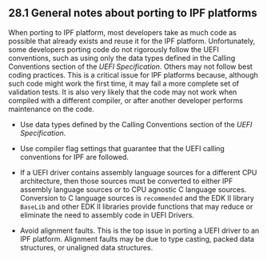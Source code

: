 <!--- @file
  28.1 General notes about porting to IPF platforms

  Copyright (c) 2012-2018, Intel Corporation. All rights reserved.<BR>

  Redistribution and use in source (original document form) and 'compiled'
  forms (converted to PDF, epub, HTML and other formats) with or without
  modification, are permitted provided that the following conditions are met:

  1) Redistributions of source code (original document form) must retain the
     above copyright notice, this list of conditions and the following
     disclaimer as the first lines of this file unmodified.

  2) Redistributions in compiled form (transformed to other DTDs, converted to
     PDF, epub, HTML and other formats) must reproduce the above copyright
     notice, this list of conditions and the following disclaimer in the
     documentation and/or other materials provided with the distribution.

  THIS DOCUMENTATION IS PROVIDED BY TIANOCORE PROJECT "AS IS" AND ANY EXPRESS OR
  IMPLIED WARRANTIES, INCLUDING, BUT NOT LIMITED TO, THE IMPLIED WARRANTIES OF
  MERCHANTABILITY AND FITNESS FOR A PARTICULAR PURPOSE ARE DISCLAIMED. IN NO
  EVENT SHALL TIANOCORE PROJECT  BE LIABLE FOR ANY DIRECT, INDIRECT, INCIDENTAL,
  SPECIAL, EXEMPLARY, OR CONSEQUENTIAL DAMAGES (INCLUDING, BUT NOT LIMITED TO,
  PROCUREMENT OF SUBSTITUTE GOODS OR SERVICES; LOSS OF USE, DATA, OR PROFITS;
  OR BUSINESS INTERRUPTION) HOWEVER CAUSED AND ON ANY THEORY OF LIABILITY,
  WHETHER IN CONTRACT, STRICT LIABILITY, OR TORT (INCLUDING NEGLIGENCE OR
  OTHERWISE) ARISING IN ANY WAY OUT OF THE USE OF THIS DOCUMENTATION, EVEN IF
  ADVISED OF THE POSSIBILITY OF SUCH DAMAGE.

-->

## 28.1 General notes about porting to IPF platforms

When porting to IPF platform, most developers take as much code as possible
that already exists and reuse it for the IPF platform. Unfortunately, some
developers porting code do not rigorously follow the UEFI conventions, such as
using only the data types defined in the Calling Conventions section of the
_UEFI Specification_. Others may not follow best coding practices. This is a
critical issue for IPF platforms because, although such code might work the
first time, it may fail a more complete set of validation tests. It is also
very likely that the code may not work when compiled with a different compiler,
or after another developer performs maintenance on the code.

* Use data types defined by the Calling Conventions section of the _UEFI
  Specification_.

* Use compiler flag settings that guarantee that the UEFI calling conventions
  for IPF are followed.

* If a UEFI driver contains assembly language sources for a different CPU
  architecture, then those sources must be converted to either IPF assembly
  language sources or to CPU agnostic C language sources. Conversion to C
  language sources is `recommended` and the EDK II library `BaseLib` and other
  EDK II libraries provide functions that may reduce or eliminate the need to
  assembly code in UEFI Drivers.

* Avoid alignment faults. This is the top issue in porting a UEFI driver to an
  IPF platform. Alignment faults may be due to type casting, packed data
  structures, or unaligned data structures.
